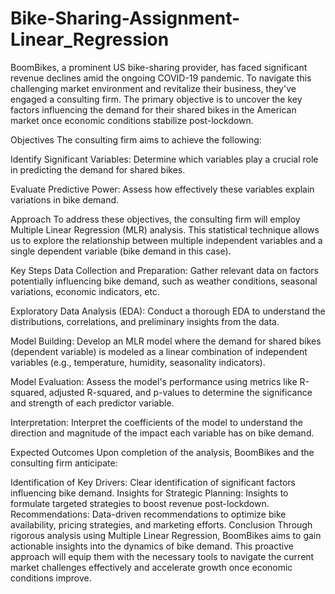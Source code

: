 # Bike-Sharing-Assignment-Linear_Regression

BoomBikes, a prominent US bike-sharing provider, has faced significant revenue declines amid the ongoing COVID-19 pandemic. To navigate this challenging market environment and revitalize their business, they've engaged a consulting firm. The primary objective is to uncover the key factors influencing the demand for their shared bikes in the American market once economic conditions stabilize post-lockdown.

Objectives
The consulting firm aims to achieve the following:

Identify Significant Variables: Determine which variables play a crucial role in predicting the demand for shared bikes.

Evaluate Predictive Power: Assess how effectively these variables explain variations in bike demand.

Approach
To address these objectives, the consulting firm will employ Multiple Linear Regression (MLR) analysis. This statistical technique allows us to explore the relationship between multiple independent variables and a single dependent variable (bike demand in this case).

Key Steps
Data Collection and Preparation: Gather relevant data on factors potentially influencing bike demand, such as weather conditions, seasonal variations, economic indicators, etc.

Exploratory Data Analysis (EDA): Conduct a thorough EDA to understand the distributions, correlations, and preliminary insights from the data.

Model Building: Develop an MLR model where the demand for shared bikes (dependent variable) is modeled as a linear combination of independent variables (e.g., temperature, humidity, seasonality indicators).

Model Evaluation: Assess the model's performance using metrics like R-squared, adjusted R-squared, and p-values to determine the significance and strength of each predictor variable.

Interpretation: Interpret the coefficients of the model to understand the direction and magnitude of the impact each variable has on bike demand.

Expected Outcomes
Upon completion of the analysis, BoomBikes and the consulting firm anticipate:

Identification of Key Drivers: Clear identification of significant factors influencing bike demand.
Insights for Strategic Planning: Insights to formulate targeted strategies to boost revenue post-lockdown.
Recommendations: Data-driven recommendations to optimize bike availability, pricing strategies, and marketing efforts.
Conclusion
Through rigorous analysis using Multiple Linear Regression, BoomBikes aims to gain actionable insights into the dynamics of bike demand. This proactive approach will equip them with the necessary tools to navigate the current market challenges effectively and accelerate growth once economic conditions improve.

